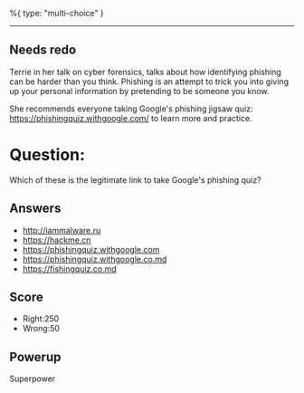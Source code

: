 %{
 type: "multi-choice"
}

---
## Needs redo

Terrie in her talk on cyber forensics,
talks about how identifying phishing
can be harder than you think.
Phishing is an attempt to trick you
into giving up your personal information
by pretending to be someone you know.

She recommends everyone taking Google's
phishing jigsaw quiz:
https://phishingquiz.withgoogle.com/
to learn more and practice.

# Question:
Which of these is the legitimate link to take Google's phishing quiz?

## Answers
- http://iammalware.ru
- https://hackme.cn
- https://phishingquiz.withgoogle.com
- https://phishingquiz.withgoogle.co.md
- https://fishingquiz.co.md

## Score
- Right:250
- Wrong:50

## Powerup
Superpower
